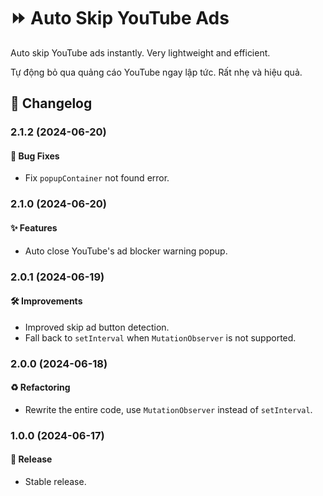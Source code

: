 # ⏩ Auto Skip YouTube Ads

Auto skip YouTube ads instantly. Very lightweight and efficient.

Tự động bỏ qua quảng cáo YouTube ngay lập tức. Rất nhẹ và hiệu quả.

## 📑 Changelog

### 2.1.2 (2024-06-20)

#### 🐛 Bug Fixes

- Fix `popupContainer` not found error.

### 2.1.0 (2024-06-20)

#### ✨ Features

- Auto close YouTube's ad blocker warning popup.

### 2.0.1 (2024-06-19)

#### 🛠 Improvements

- Improved skip ad button detection.
- Fall back to `setInterval` when `MutationObserver` is not supported.

### 2.0.0 (2024-06-18)

#### ♻️ Refactoring

- Rewrite the entire code, use `MutationObserver` instead of `setInterval`.

### 1.0.0 (2024-06-17)

#### 🔖 Release

- Stable release.

